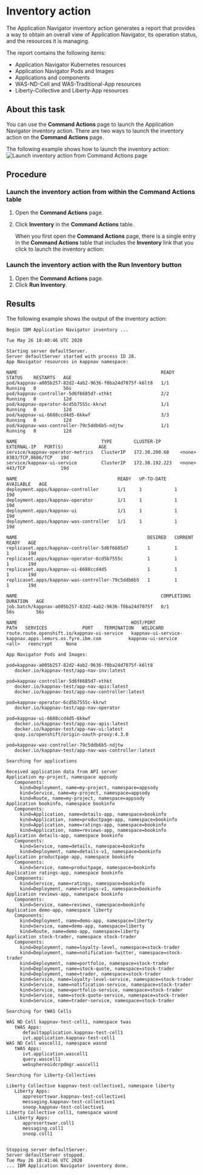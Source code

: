 # Inventory action

The Application Navigator inventory action generates a report that provides a way to obtain an overall view of Application Navigator, its operation status, and the resources it is managing. 

The report contains the following items: 

* Application Navigator Kubernetes resources
* Application Navigator Pods and Images 
* Applications and components 
* WAS-ND-Cell and WAS-Traditional-App resources
* Liberty-Collective and Liberty-App resources 
 
 ## About this task

You can use the **Command Actions** page to launch the Application Navigator inventory action. There are two ways to launch the inventory action on the **Command Actions** page.


The following example shows how to launch the inventory action: 
![Launch inventory action from Command Actions page](https://github.com/IBM/appnav/blob/master/docs/images/inventory.png)

## Procedure

### Launch the inventory action from within the **Command Actions** table

1. Open the **Command Actions** page.
2. Click **Inventory** in the **Command Actions** table.

   When you first open the **Command Actions** page, there is a single entry in the **Command Actions** table that includes the **Inventory** link that you click to launch the inventory action: 

### Launch the inventory action with the Run Inventory button

1. Open the **Command Actions** page.
2. Click **Run Inventory**.

## Results

The following example shows the output of the inventory action: 

```
Begin IBM Application Navigator inventory ...

Tue May 26 18:40:46 UTC 2020

Starting server defaultServer.
Server defaultServer started with process ID 28.
App Navigator resources in kappnav namespace:

NAME                                                     READY   STATUS    RESTARTS   AGE
pod/kappnav-a005b257-82d2-4ab2-9636-f0ba24d7075f-k6lt8   1/1     Running   0          56s
pod/kappnav-controller-5d6f6685d7-xthkt                  2/2     Running   0          12d
pod/kappnav-operator-6cd5b7555c-kkrwt                    1/1     Running   0          12d
pod/kappnav-ui-6688ccd4d5-6kkwf                          3/3     Running   0          12d
pod/kappnav-was-controller-79c5ddb6b5-ndjtw              1/1     Running   0          12d

NAME                               TYPE        CLUSTER-IP       EXTERNAL-IP   PORT(S)             AGE
service/kappnav-operator-metrics   ClusterIP   172.30.200.68    <none>        8383/TCP,8686/TCP   19d
service/kappnav-ui-service         ClusterIP   172.30.192.223   <none>        443/TCP             19d

NAME                                     READY   UP-TO-DATE   AVAILABLE   AGE
deployment.apps/kappnav-controller       1/1     1            1           19d
deployment.apps/kappnav-operator         1/1     1            1           19d
deployment.apps/kappnav-ui               1/1     1            1           19d
deployment.apps/kappnav-was-controller   1/1     1            1           19d

NAME                                                DESIRED   CURRENT   READY   AGE
replicaset.apps/kappnav-controller-5d6f6685d7       1         1         1       19d
replicaset.apps/kappnav-operator-6cd5b7555c         1         1         1       19d
replicaset.apps/kappnav-ui-6688ccd4d5               1         1         1       19d
replicaset.apps/kappnav-was-controller-79c5ddb6b5   1         1         1       19d

NAME                                                     COMPLETIONS   DURATION   AGE
job.batch/kappnav-a005b257-82d2-4ab2-9636-f0ba24d7075f   0/1           56s        56s

NAME                                          HOST/PORT                                                PATH   SERVICES             PORT    TERMINATION   WILDCARD
route.route.openshift.io/kappnav-ui-service   kappnav-ui-service-kappnav.apps.lemurs.os.fyre.ibm.com          kappnav-ui-service   <all>   reencrypt     None

App Navigator Pods and Images:

pod=kappnav-a005b257-82d2-4ab2-9636-f0ba24d7075f-k6lt8
   docker.io/kappnav-test/app-nav-inv:latest

pod=kappnav-controller-5d6f6685d7-xthkt
   docker.io/kappnav-test/app-nav-apis:latest
   docker.io/kappnav-test/app-nav-controller:latest

pod=kappnav-operator-6cd5b7555c-kkrwt
   docker.io/kappnav-test/app-nav-operator

pod=kappnav-ui-6688ccd4d5-6kkwf
   docker.io/kappnav-test/app-nav-apis:latest
   docker.io/kappnav-test/app-nav-ui:latest
   quay.io/openshift/origin-oauth-proxy:4.3.0

pod=kappnav-was-controller-79c5ddb6b5-ndjtw
   docker.io/kappnav-test/app-nav-was-controller:latest

Searching for applications

Received application data from API server
Application my-project, namespace appsody
   Components:
     kind=Deployment, name=my-project, namespace=appsody
     kind=Service, name=my-project, namespace=appsody
     kind=Route, name=my-project, namespace=appsody
Application bookinfo, namespace bookinfo
   Components:
     kind=Application, name=details-app, namespace=bookinfo
     kind=Application, name=productpage-app, namespace=bookinfo
     kind=Application, name=ratings-app, namespace=bookinfo
     kind=Application, name=reviews-app, namespace=bookinfo
Application details-app, namespace bookinfo
   Components:
     kind=Service, name=details, namespace=bookinfo
     kind=Deployment, name=details-v1, namespace=bookinfo
Application productpage-app, namespace bookinfo
   Components:
     kind=Service, name=productpage, namespace=bookinfo
Application ratings-app, namespace bookinfo
   Components:
     kind=Service, name=ratings, namespace=bookinfo
     kind=Deployment, name=ratings-v1, namespace=bookinfo
Application reviews-app, namespace bookinfo
   Components:
     kind=Service, name=reviews, namespace=bookinfo
Application demo-app, namespace liberty
   Components:
     kind=Deployment, name=demo-app, namespace=liberty
     kind=Service, name=demo-app, namespace=liberty
     kind=Route, name=demo-app, namespace=liberty
Application stock-trader, namespace stock-trader
   Components:
     kind=Deployment, name=loyalty-level, namespace=stock-trader
     kind=Deployment, name=notification-twitter, namespace=stock-trader
     kind=Deployment, name=portfolio, namespace=stock-trader
     kind=Deployment, name=stock-quote, namespace=stock-trader
     kind=Deployment, name=trader, namespace=stock-trader
     kind=Service, name=loyalty-level-service, namespace=stock-trader
     kind=Service, name=notification-service, namespace=stock-trader
     kind=Service, name=portfolio-service, namespace=stock-trader
     kind=Service, name=stock-quote-service, namespace=stock-trader
     kind=Service, name=trader-service, namespace=stock-trader

Searching for tWAS Cells

WAS ND Cell kappnav-test-cell1, namespace twas
   tWAS Apps:
      defaultapplication.kappnav-test-cell1
      ivt.application.kappnav-test-cell1
WAS ND Cell wascell1, namespace wasnd
   tWAS Apps:
      ivt.application.wascell1
      query.wascell1
      websphereoidcrpdmgr.wascell1

Searching for Liberty-Collectives

Liberty Collective kappnav-test-collective1, namespace liberty
   Liberty Apps:
      appresortswar.kappnav-test-collective1
      messaging.kappnav-test-collective1
      snoop.kappnav-test-collective1
Liberty Collective coll1, namespace wasnd
   Liberty Apps:
      appresortswar.coll1
      messaging.coll1
      snoop.coll1


Stopping server defaultServer.
Server defaultServer stopped.
Tue May 26 18:41:46 UTC 2020
... IBM Application Navigator inventory done.


```


